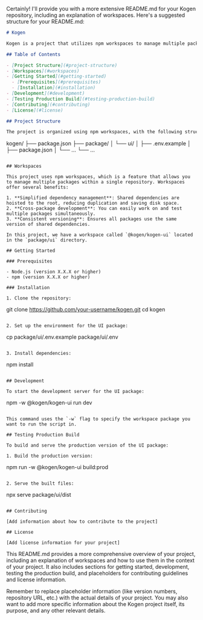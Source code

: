 Certainly! I'll provide you with a more extensive README.md for your Kogen repository, including an explanation of workspaces. Here's a suggested structure for your README.md:

```markdown:README.md
# Kogen

Kogen is a project that utilizes npm workspaces to manage multiple packages within a single repository.

## Table of Contents

- [Project Structure](#project-structure)
- [Workspaces](#workspaces)
- [Getting Started](#getting-started)
  - [Prerequisites](#prerequisites)
  - [Installation](#installation)
- [Development](#development)
- [Testing Production Build](#testing-production-build)
- [Contributing](#contributing)
- [License](#license)

## Project Structure

The project is organized using npm workspaces, with the following structure:

```
kogen/
├── package.json
├── package/
│   └── ui/
│       ├── .env.example
│       ├── package.json
│       └── ...
└── ...
```

## Workspaces

This project uses npm workspaces, which is a feature that allows you to manage multiple packages within a single repository. Workspaces offer several benefits:

1. **Simplified dependency management**: Shared dependencies are hoisted to the root, reducing duplication and saving disk space.
2. **Cross-package development**: You can easily work on and test multiple packages simultaneously.
3. **Consistent versioning**: Ensures all packages use the same version of shared dependencies.

In this project, we have a workspace called `@kogen/kogen-ui` located in the `package/ui` directory.

## Getting Started

### Prerequisites

- Node.js (version X.X.X or higher)
- npm (version X.X.X or higher)

### Installation

1. Clone the repository:
   ```
   git clone https://github.com/your-username/kogen.git
   cd kogen
   ```

2. Set up the environment for the UI package:
   ```
   cp package/ui/.env.example package/ui/.env
   ```

3. Install dependencies:
   ```
   npm install
   ```

## Development

To start the development server for the UI package:

```
npm -w @kogen/kogen-ui run dev
```

This command uses the `-w` flag to specify the workspace package you want to run the script in.

## Testing Production Build

To build and serve the production version of the UI package:

1. Build the production version:
   ```
   npm run -w @kogen/kogen-ui build:prod
   ```

2. Serve the built files:
   ```
   npx serve package/ui/dist
   ```

## Contributing

[Add information about how to contribute to the project]

## License

[Add license information for your project]
```

This README.md provides a more comprehensive overview of your project, including an explanation of workspaces and how to use them in the context of your project. It also includes sections for getting started, development, testing the production build, and placeholders for contributing guidelines and license information.

Remember to replace placeholder information (like version numbers, repository URL, etc.) with the actual details of your project. You may also want to add more specific information about the Kogen project itself, its purpose, and any other relevant details.